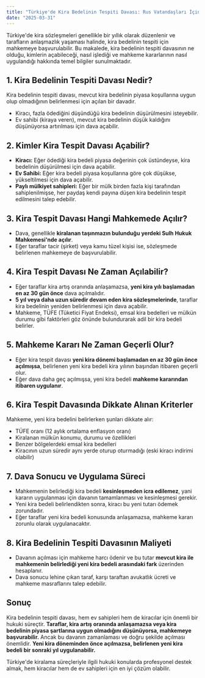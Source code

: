 ```yaml
---
title: "Türkiye'de Kira Bedelinin Tespiti Davası: Rus Vatandaşları İçin Kısa ve Anlaşılır Rehber"
date: "2025-03-31"
---
```


Türkiye'de kira sözleşmeleri genellikle bir yıllık olarak düzenlenir ve tarafların anlaşmazlık yaşaması halinde, kira bedelinin tespiti için mahkemeye başvurulabilir. Bu makalede, kira bedelinin tespiti davasının ne olduğu, kimlerin açabileceği, nasıl işlediği ve mahkeme kararlarının nasıl uygulandığı hakkında temel bilgiler sunulmaktadır.

## 1. Kira Bedelinin Tespiti Davası Nedir?

Kira bedelinin tespiti davası, mevcut kira bedelinin piyasa koşullarına uygun olup olmadığının belirlenmesi için açılan bir davadır.

- Kiracı, fazla ödediğini düşündüğü kira bedelinin düşürülmesini isteyebilir.
- Ev sahibi (kiraya veren), mevcut kira bedelinin düşük kaldığını düşünüyorsa artırılması için dava açabilir.

## 2. Kimler Kira Tespit Davası Açabilir?

- **Kiracı:** Eğer ödediği kira bedeli piyasa değerinin çok üstündeyse, kira bedelinin düşürülmesi için dava açabilir.
- **Ev Sahibi:** Eğer kira bedeli piyasa koşullarına göre çok düşükse, yükseltilmesi için dava açabilir.
- **Paylı mülkiyet sahipleri:** Eğer bir mülk birden fazla kişi tarafından sahiplenilmişse, her paydaş kendi payına düşen kira bedelinin tespit edilmesini talep edebilir.

## 3. Kira Tespit Davası Hangi Mahkemede Açılır?

- Dava, genellikle **kiralanan taşınmazın bulunduğu yerdeki Sulh Hukuk Mahkemesi'nde açılır**.
- Eğer taraflar tacir (şirket) veya kamu tüzel kişisi ise, sözleşmede belirlenen mahkemeye de başvurulabilir.

## 4. Kira Tespit Davası Ne Zaman Açılabilir?

- Eğer taraflar kira artış oranında anlaşamazsa, **yeni kira yılı başlamadan en az 30 gün önce** dava açılmalıdır.
- **5 yıl veya daha uzun süredir devam eden kira sözleşmelerinde**, taraflar kira bedelinin yeniden belirlenmesi için dava açabilir.
- Mahkeme, TÜFE (Tüketici Fiyat Endeksi), emsal kira bedelleri ve mülkün durumu gibi faktörleri göz önünde bulundurarak adil bir kira bedeli belirler.

## 5. Mahkeme Kararı Ne Zaman Geçerli Olur?

- Eğer kira tespit davası **yeni kira dönemi başlamadan en az 30 gün önce açılmışsa**, belirlenen yeni kira bedeli kira yılının başından itibaren geçerli olur.
- Eğer dava daha geç açılmışsa, yeni kira bedeli **mahkeme kararından itibaren uygulanır**.

## 6. Kira Tespit Davasında Dikkate Alınan Kriterler

Mahkeme, yeni kira bedelini belirlerken şunları dikkate alır:

- TÜFE oranı (12 aylık ortalama enflasyon oranı)
- Kiralanan mülkün konumu, durumu ve özellikleri
- Benzer bölgelerdeki emsal kira bedelleri
- Kiracının uzun süredir aynı yerde oturup oturmadığı (eski kiracı indirimi olabilir)

## 7. Dava Sonucu ve Uygulama Süreci

- Mahkemenin belirlediği kira bedeli **kesinleşmeden icra edilemez**, yani kararın uygulanması için davanın tamamlanması ve kesinleşmesi gerekir.
- Yeni kira bedeli belirlendikten sonra, kiracı bu yeni tutarı ödemek zorundadır.
- Eğer taraflar yeni kira bedeli konusunda anlaşamazsa, mahkeme kararı zorunlu olarak uygulanacaktır.

## 8. Kira Bedelinin Tespiti Davasının Maliyeti

- Davanın açılması için mahkeme harcı ödenir ve bu tutar **mevcut kira ile mahkemenin belirlediği yeni kira bedeli arasındaki fark** üzerinden hesaplanır.
- Dava sonucu lehine çıkan taraf, karşı taraftan avukatlık ücreti ve mahkeme masraflarını talep edebilir.

## Sonuç

Kira bedelinin tespiti davası, hem ev sahipleri hem de kiracılar için önemli bir hukuki süreçtir. **Taraflar, kira artış oranında anlaşamazsa veya kira bedelinin piyasa şartlarına uygun olmadığını düşünüyorsa, mahkemeye başvurabilir.** Ancak bu davanın zamanlaması ve doğru şekilde açılması önemlidir. **Yeni kira döneminden önce açılmazsa, belirlenen yeni kira bedeli bir sonraki yıl uygulanabilir.**

Türkiye'de kiralama süreçleriyle ilgili hukuki konularda profesyonel destek almak, hem kiracılar hem de ev sahipleri için en iyi çözüm olabilir.
